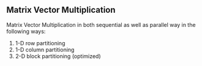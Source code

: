 Matrix Vector Multiplication
----------------------------
Matrix Vector Multiplication in both sequential as well as parallel way in the following ways:
1. 1-D row partitioning
2. 1-D column partitioning
3. 2-D block partitioning (optimized)
